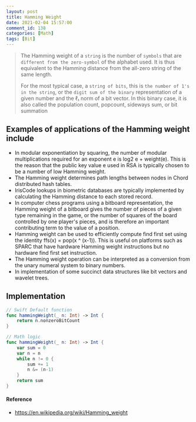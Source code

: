 ```yaml
---
layout: post
title: Hamming Weight
date: 2021-02-04 15:57:00
comment_id: 138
categories: [Math]
tags: [Bit]
---
```


> The Hamming weight of a `string` is the number of `symbols` that are `different from the zero-symbol` of the alphabet used. It is thus equivalent to the Hamming distance from the all-zero string of the same length. 
>
> For the most typical case, a `string of bits`, this is `the number of 1's in the string`, or the `digit sum of the binary` representation of a given number and the ℓ₁ norm of a bit vector. In this binary case, it is also called the population count, popcount, sideways sum, or bit summation

## Examples of applications of the Hamming weight include

- In modular exponentiation by squaring, the number of modular multiplications required for an exponent e is log2 e + weight(e). This is the reason that the public key value e used in RSA is typically chosen to be a number of low Hamming weight.
- The Hamming weight determines path lengths between nodes in Chord distributed hash tables.
- IrisCode lookups in biometric databases are typically implemented by calculating the Hamming distance to each stored record.
- In computer chess programs using a bitboard representation, the Hamming weight of a bitboard gives the number of pieces of a given type remaining in the game, or the number of squares of the board controlled by one player's pieces, and is therefore an important contributing term to the value of a position.
- Hamming weight can be used to efficiently compute find first set using the identity ffs(x) = pop(x ^ (x-1)). This is useful on platforms such as SPARC that have hardware Hamming weight instructions but no hardware find first set instruction.
- The Hamming weight operation can be interpreted as a conversion from the unary numeral system to binary numbers.
- In implementation of some succinct data structures like bit vectors and wavelet trees.

## Implementation

```swift
// Swift Default function
func hammingWeight(_ n: Int) -> Int {
	return n.nonzeroBitCount
}

// Math logic
func hammingWeight(_ n: Int) -> Int {
	var sum = 0 
	var n = n
	while n != 0 {
		sum += 1
		n &= (n-1)
	}
	return sum
}
```

#### Reference

- <https://en.wikipedia.org/wiki/Hamming_weight>
